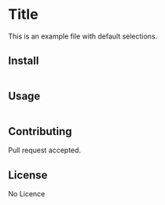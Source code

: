 # Title

This is an example file with default selections.

## Install

```
```

## Usage

```
```

## Contributing

Pull request accepted.

## License

No Licence

